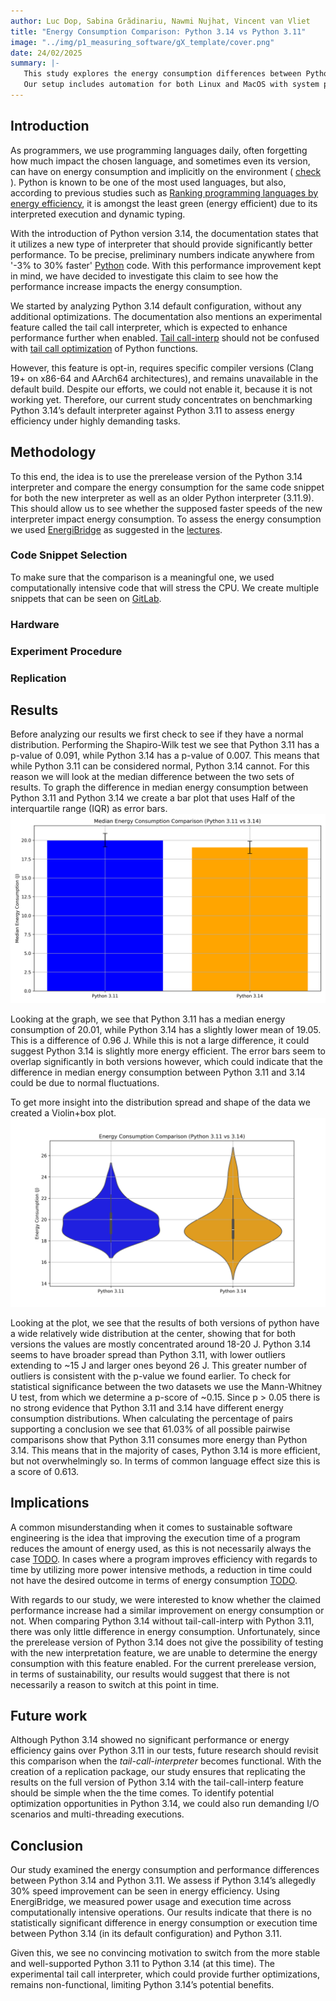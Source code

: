```yaml
---
author: Luc Dop, Sabina Grădinariu, Nawmi Nujhat, Vincent van Vliet
title: "Energy Consumption Comparison: Python 3.14 vs Python 3.11"
image: "../img/p1_measuring_software/gX_template/cover.png"
date: 24/02/2025
summary: |-
   This study explores the energy consumption differences between Python 3.14 and Python 3.11, testing the claim that Python 3.14 has a 30% speed improvement over previous versions. We run the same computational tasks in controlled environments and measure power usage, execution time, and overall efficiency. 
   Our setup includes automation for both Linux and MacOS with system parameters that can be tweaked according to the need, ensuring replicability. Future work will involve the  --with-tail-call-interp flag once it is working.
--- 
```

## Introduction
As programmers, we use programming languages daily, often forgetting how much impact the chosen language, and sometimes even its version, can have on energy consumption and implicitly on the environment ( [check]( https://arxiv.org/html/2410.05460v1) ). Python is known to be one of the most used languages, but also, according to previous studies such as [Ranking programming languages by energy efficiency](https://www.sciencedirect.com/science/article/abs/pii/S0167642321000022?via%3Dihub), it is amongst the least green (energy efficient) due to its interpreted execution and dynamic typing.

With the introduction of Python version 3.14, the documentation states that it utilizes a new type of interpreter that should provide significantly better performance. To be precise, preliminary numbers indicate anywhere from '-3% to 30% faster' [Python](https://docs.python.org/3.14/whatsnew/3.14.html) code. With this performance improvement kept in mind, we have decided to investigate this claim to see how the performance increase impacts the energy consumption.

We started by analyzing Python 3.14 default configuration, without any additional optimizations. The documentation also mentions an experimental feature called the tail call interpreter, which is expected to enhance performance further when enabled. [Tail call-interp](https://docs.python.org/3.14/using/configure.html#cmdoption-with-tail-call-interp) should not be confused with [tail call optimization](https://en.wikipedia.org/wiki/Tail_call) of Python functions. 

However, this feature is opt-in, requires specific compiler versions (Clang 19+ on x86-64 and AArch64 architectures), and remains unavailable in the default build. Despite our efforts, we could not enable it, because it is not working yet. Therefore, our current study concentrates on benchmarking Python 3.14’s default interpreter against Python 3.11 to assess energy efficiency under highly demanding tasks.

## Methodology 
To this end, the idea is to use the prerelease version of the Python 3.14 interpreter and compare the energy consumption for the same code snippet for both the new interpreter as well as an older Python interpreter (3.11.9). This should allow us to see whether the supposed faster speeds of the new interpreter impact energy consumption. 
To assess the energy consumption we used [EnergiBridge](https://github.com/tdurieux/EnergiBridge) as suggested in the [lectures](https://luiscruz.github.io/course_sustainableSE/2025/).

### Code Snippet Selection 
To make sure that the comparison is a meaningful one, we used computationally intensive code that will stress the CPU. We create multiple snippets that can be seen on [GitLab](https://github.com/vincentvvliet/sse-project-group-24). 

### Hardware 

### Experiment Procedure 

### Replication

## Results
Before analyzing our results we first check to see if they have a normal distribution. Performing the Shapiro-Wilk test we see that Python 3.11 has a p-value of 0.091, while Python 3.14 has a p-value of 0.007. This means that while Python 3.11 can be considered normal, Python 3.14 cannot. For this reason we will look at the median difference between the two sets of results. To graph the difference in median energy consumption between Python 3.11 and Python 3.14 we create a bar plot that uses Half of the interquartile range (IQR) as error bars.
![Median_energy_comparison.png](..%2Fimg%2Fp1_measuring_software%2Fg24_python_3.14%2Fmedian_energy_comparison.png)

Looking at the graph, we see that Python 3.11 has a median energy consumption of 20.01, while Python 3.14 has a slightly lower mean of 19.05. This is a difference of 0.96 J. While this is not a large difference, it could suggest Python 3.14 is slightly more energy efficient. The error bars seem to overlap significantly in both versions however, which could indicate that the difference in median energy consumption between Python 3.11 and 3.14 could be due to normal fluctuations.

To get more insight into the distribution spread and shape of the data we created a Violin+box plot. 
![Box+violinplot.png](..%2Fimg%2Fp1_measuring_software%2Fg24_python_3.14%2Fenergy_comparison.png)

Looking at the plot, we see that the results of both versions of python have a wide relatively wide distribution at the center, showing that for both versions the values are mostly concentrated around 18-20 J. Python 3.14 seems to have broader spread than Python 3.11, with lower outliers extending to ~15 J and larger ones beyond 26 J. This greater number of outliers is consistent with the p-value we found earlier. To check for statistical significance between the two datasets we use the Mann-Whitney U test, from which we determine a p-score of ~0.15. Since p > 0.05 there is no strong evidence that Python 3.11 and 3.14 have different energy consumption distributions. When calculating the percentage of pairs supporting a conclusion we see that 61.03% of all possible pairwise comparisons show that Python 3.11 consumes more energy than Python 3.14. This means that in the majority of cases, Python 3.14 is more efficient, but not overwhelmingly so. In terms of common language effect size this is a score of 0.613. 
## Implications
A common misunderstanding when it comes to sustainable software engineering is the idea that improving the execution time of a program reduces the amount of energy used, as this is not necessarily always the case [TODO](https://link.springer.com/chapter/10.1007/978-3-319-09967-5_10). In cases where a program improves efficiency with regards to time by utilizing more power intensive methods, a reduction in time could not have the desired outcome in terms of energy consumption [TODO](https://www.sciencedirect.com/science/article/pii/S1877750313000173). 

With regards to our study, we were interested to know whether the claimed performance increase had a similar improvement on energy consumption or not. When comparing Python 3.14 without tail-call-interp with Python 3.11, there was only little difference in energy consumption. Unfortunately, since the prerelease version of Python 3.14 does not give the possibility of testing with the new interpretation feature, we are unable to determine the energy consumption with this feature enabled. For the current prerelease version, in terms of sustainability, our results would suggest that there is not necessarily a reason to switch at this point in time. 

## Future work 

Although Python 3.14 showed no significant performance or energy efficiency gains over Python 3.11 in our tests, future research should revisit this comparison when the *tail-call-interpreter* becomes functional. With the creation of a replication package, our study ensures that replicating the results on the full version of Python 3.14 with the tail-call-interp feature should be simple when the the time comes.
To identify potential optimization opportunities in Python 3.14, we could also run demanding I/O scenarios and multi-threading executions.

##  Conclusion 
Our study examined the energy consumption and performance differences between Python 3.14 and Python 3.11. We assess if Python 3.14’s allegedly 30% speed improvement can be seen in energy efficiency. Using EnergiBridge, we measured power usage and execution time across computationally intensive operations.
Our results indicate that there is no statistically significant difference in energy consumption or execution time between Python 3.14 (in its default configuration) and Python 3.11. 

Given this, we see no convincing motivation to switch from the more stable and well-supported Python 3.11 to Python 3.14 (at this time). The experimental tail call interpreter, which could provide further optimizations, remains non-functional, limiting Python 3.14’s potential benefits.

